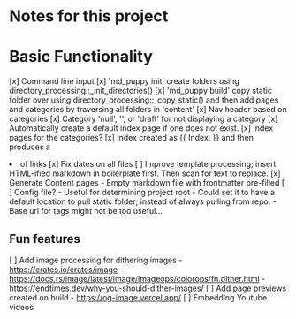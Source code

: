 # Notes for this project

# Basic Functionality
[x] Command line input
    [x] 'md_puppy init' create folders using directory_processing::_init_directories()
    [x] 'md_puppy build' copy static folder over using
        directory_processing::_copy_static() and then add pages and categories by
        traversing all folders in 'content'
[x] Nav header based on categories
    [x] Category 'null', '', or 'draft' for not displaying a category
    [x] Automatically create a default index page if one does not exist.
[x] Index pages for the categories?
    [x] Index created as {{ Index: <category> }} and then produces a <li> of links
[x] Fix dates on all files
[ ] Improve template processing; insert HTML-ified markdown in boilerplate first. Then scan for text to replace.
[x] Generate Content pages
    - Empty markdown file with frontmatter pre-filled
[ ] Config file?
    - Useful for determining project root
    - Could set it to have a default location to pull static folder; instead
      of always pulling from repo.
    - Base url for <base> tags might not be too useful...

## Fun features
[ ] Add image processing for dithering images
    - https://crates.io/crates/image
    - https://docs.rs/image/latest/image/imageops/colorops/fn.dither.html
    - https://endtimes.dev/why-you-should-dither-images/
[ ] Add page previews created on build
    - https://og-image.vercel.app/
[ ] Embedding Youtube videos
